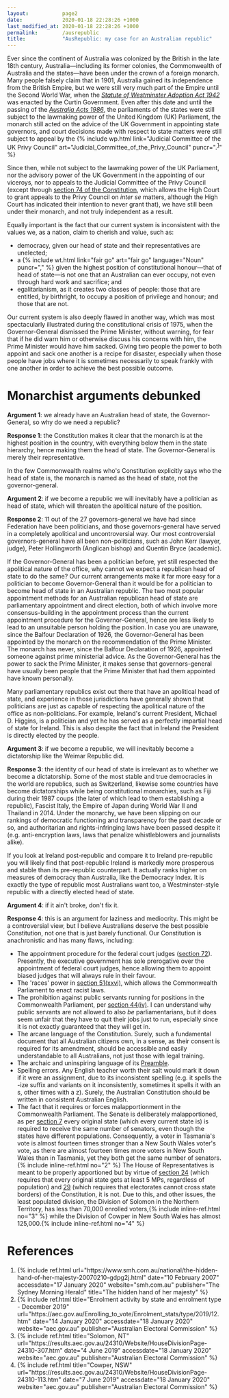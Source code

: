 ```yaml
---
layout:           page2
date:             2020-01-18 22:28:26 +1000
last_modified_at: 2020-01-18 22:28:26 +1000
permalink:        /ausrepublic
title:            "AusRepublic: my case for an Australian republic"
---
```


Ever since the continent of Australia was colonized by the British in the late 18th century, Australia&mdash;including its former colonies, the Commonwealth of Australia and the states&mdash;have been under the crown of a foreign monarch. Many people falsely claim that in 1901, Australia gained its independence from the British Empire, but we were still very much part of the Empire until the Second World War, when the [*Statute of Westminster Adoption Act 1942*](https://www.foundingdocs.gov.au/item-did-25.html) was enacted by the Curtin Government. Even after this date and until the passing of the [*Australia Acts 1986*](https://www.foundingdocs.gov.au/item-did-32.html), the parliaments of the states were still subject to the lawmaking power of the United Kingdom (UK) Parliament, the monarch still acted on the advice of the UK Government in appointing state governors, and court decisions made with respect to state matters were still subject to appeal by the {% include wp.html link="Judicial Committee of the UK Privy Council" art="Judicial_Committee_of_the_Privy_Council" puncr=".<sup><a href='#ref1' link='_blank'>1</a></sup>" %}

Since then, while not subject to the lawmaking power of the UK Parliament, nor the advisory power of the UK Government in the appointing of our viceroys, nor to appeals to the Judicial Committee of the Privy Council (except through [section 74 of the Constitution](http://www6.austlii.edu.au/cgi-bin/viewdoc/au/legis/cth/consol_act/coaca430/s74.html), which allows the High Court to grant appeals to the Privy Council on *inter se* matters, although the High Court has indicated their intention to never grant that), we have still been under their monarch, and not truly independent as a result. 

Equally important is the fact that our current system is inconsistent with the values we, as a nation, claim to cherish and value, such as:
* democracy, given our head of state and their representatives are unelected;
* a {% include wt.html link="fair go" art="fair go" language="Noun" puncr="," %} given the highest position of constitutional honour&mdash;that of head of state&mdash;is not one that an Australian can ever occupy, not even through hard work and sacrifice; and
* egalitarianism, as it creates two classes of people: those that are entitled, by birthright, to occupy a position of privilege and honour; and those that are not.

Our current system is also deeply flawed in another way, which was most spectacularly illustrated during the constitutional crisis of 1975, when the Governor-General dismissed the Prime Minister, without warning, for fear that if he did warn him or otherwise discuss his concerns with him, the Prime Minister would have him sacked. Giving two people the power to both appoint and sack one another is a recipe for disaster, especially when those people have jobs where it is sometimes necessarily to speak frankly with one another in order to achieve the best possible outcome. 

Monarchist arguments debunked
================================

**Argument 1**: we already have an Australian head of state, the Governor-General, so why do we need a republic?

**Response 1**: the Constitution makes it clear that the monarch is at the highest position in the country, with everything below them in the state hierarchy, hence making them the head of state. The Governor-General is merely their representative. 

In the few Commonwealth realms who's Constitution explicitly says who the head of state is, the monarch is named as the head of state, not the governor-general.

**Argument 2**: if we become a republic we will inevitably have a politician as head of state, which will threaten the apolitical nature of the position. 

**Response 2**: 11 out of the 27 governors-general we have had since Federation have been politicians, and those governors-general have served in a completely apolitical and uncontroversial way. Our most controversial governors-general have all been non-politicians, such as John Kerr (lawyer, judge), Peter Hollingworth (Anglican bishop) and Quentin Bryce (academic).

If the Governor-General has been a politician before, yet still respected the apolitical nature of the office, why cannot we expect a republican head of state to do the same? Our current arrangements make it far more easy for a politician to become Governor-General than it would be for a politician to become head of state in an Australian republic. The two most popular appointment methods for an Australian republican head of state are parliamentary appointment and direct election, both of which involve more consensus-building in the appointment process than the current appointment procedure for the Governor-General, hence are less likely to lead to an unsuitable person holding the position. In case you are unaware, since the Balfour Declaration of 1926, the Governor-General has been appointed by the monarch on the recommendation of the Prime Minister. The monarch has never, since the Balfour Declaration of 1926, appointed someone against prime ministerial advice. As the Governor-General has the power to sack the Prime Minister, it makes sense that governors-general have usually been people that the Prime Minister that had them appointed have known personally. 

Many parliamentary republics exist out there that have an apolitical head of state, and experience in those jurisdictions have generally shown that politicians are just as capable of respecting the apolitical nature of the office as non-politicians. For example, Ireland's current President, Michael D. Higgins, is a politician and yet he has served as a perfectly impartial head of state for Ireland. This is also despite the fact that in Ireland the President is directly elected by the people.

**Argument 3**: if we become a republic, we will inevitably become a dictatorship like the Weimar Republic did.

**Response 3**: the identity of our head of state is irrelevant as to whether we become a dictatorship. Some of the most stable and true democracies in the world are republics, such as Switzerland, likewise some countries have become dictatorships while being constitutional monarchies, such as Fiji during their 1987 coups (the later of which lead to them establishing a republic), Fascist Italy, the Empire of Japan during World War II and Thailand in 2014. Under the monarchy, we have been slipping on our rankings of democratic functioning and transparency for the past decade or so, and authoritarian and rights-infringing laws have been passed despite it (e.g. anti-encryption laws, laws that penalize whistleblowers and journalists alike). 

If you look at Ireland post-republic and compare it to Ireland pre-republic you will likely find that post-republic Ireland is markedly more prosperous and stable than its pre-republic counterpart. It actually ranks higher on measures of democracy than Australia, like the Democracy Index. It is exactly the type of republic most Australians want too, a Westminster-style republic with a directly elected head of state. 

**Argument 4**: if it ain't broke, don't fix it.

**Response 4**: this is an argument for laziness and mediocrity. This might be a controversial view, but I believe Australians deserve the best possible Constitution, not one that is just barely functional. Our Constitution is anachronistic and has many flaws, including:

* The appointment procedure for the federal court judges ([section 72](http://www5.austlii.edu.au/au/legis/cth/consol_act/coaca430/s72.html)). Presently, the executive government has sole prerogative over the appointment of federal court judges, hence allowing them to appoint biased judges that will always rule in their favour.
* The 'races' power in [section 51(xxvi)](http://www5.austlii.edu.au/au/legis/cth/consol_act/coaca430/s51.html), which allows the Commonwealth Parliament to enact racist laws.
* The prohibition against public servants running for positions in the Commonwealth Parliament, per [section 44(iv)](http://www5.austlii.edu.au/au/legis/cth/consol_act/coaca430/s44.html). I can understand why public servants are not allowed to also *be* parliamentarians, but it does seem unfair that they have to quit their jobs just to run, especially since it is not exactly guaranteed that they will get in.
* The arcane language of the Constitution. Surely, such a fundamental document that all Australian citizens own, in a sense, as their consent is required for its amendment, should be accessible and easily understandable to all Australians, not just those with legal training.
* The archaic and uninspiring language of its [Preamble](http://classic.austlii.edu.au/au/legis/cth/consol_act/coaca430/preamble.html).
* Spelling errors. Any English teacher worth their salt would mark it down if it were an assignment, due to its inconsistent spelling (e.g. it spells the -ize suffix and variants on it inconsistently, sometimes it spells it with an s, other times with a z). Surely, the Australian Constitution should be written in consistent Australian English.
* The fact that it requires or forces malapportionment in the Commonwealth Parliament. The Senate is deliberately malapportioned, as per [section 7](http://www5.austlii.edu.au/au/legis/cth/consol_act/coaca430/s7.html) every original state (which every current state is) is required to receive the same number of senators, even though the states have different populations. Consequently, a voter in Tasmania's vote is almost fourteen times stronger than a New South Wales voter's vote, as there are almost fourteen times more voters in New South Wales than in Tasmania, yet they both get the same number of senators.{% include inline-ref.html no="2" %} The House of Representatives is meant to be properly apportioned but by virtue of [section 24](http://www5.austlii.edu.au/au/legis/cth/consol_act/coaca430/s24.html) (which requires that every original state gets at least 5 MPs, regardless of population) and [29](http://www5.austlii.edu.au/au/legis/cth/consol_act/coaca430/s29.html) (which requires that electorates cannot cross state borders) of the Constitution, it is not. Due to this, and other issues, the least populated division, the Division of Solomon in the Northern Territory, has less than 70,000 enrolled voters,{% include inline-ref.html no="3" %} while the Division of Cowper in New South Wales has almost 125,000.{% include inline-ref.html no="4" %}


References
==========

<ol>
<li id="ref1">{% include ref.html url="https://www.smh.com.au/national/the-hidden-hand-of-her-majesty-20070210-gdpg2j.html" date="10 February 2007" accessdate="17 January 2020" website="smh.com.au" publisher="The Sydney Morning Herald" title="The hidden hand of her majesty" %}</li>
<li id="ref2">{% include ref.html title="Enrolment activity by state and enrolment type - December 2019" url="https://aec.gov.au/Enrolling_to_vote/Enrolment_stats/type/2019/12.htm" date="14 January 2020" accessdate="18 January 2020" website="aec.gov.au" publisher="Australian Electoral Commission" %}</li>
<li id="ref3">{% include ref.html title="Solomon, NT" url="https://results.aec.gov.au/24310/Website/HouseDivisionPage-24310-307.htm" date="4 June 2019" accessdate="18 January 2020" website="aec.gov.au" publisher="Australian Electoral Commission" %}</li>
<li id="ref4">{% include ref.html title="Cowper, NSW" url="https://results.aec.gov.au/24310/Website/HouseDivisionPage-24310-113.htm" date="7 June 2019" accessdate="18 January 2020" website="aec.gov.au" publisher="Australian Electoral Commission" %}</li>
</ol>